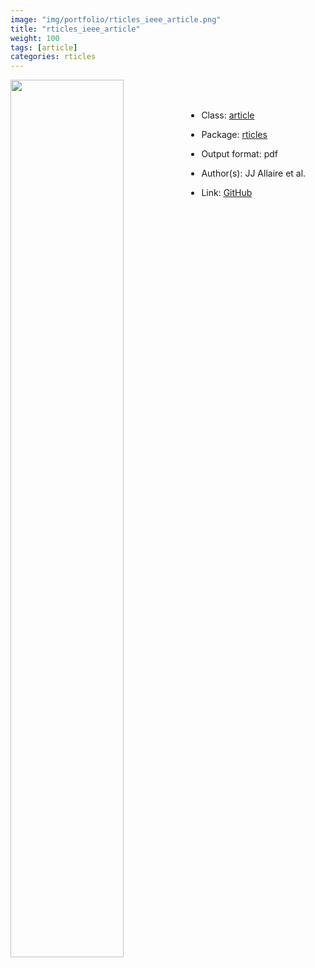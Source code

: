 ```yaml
---
image: "img/portfolio/rticles_ieee_article.png"
title: "rticles_ieee_article"
weight: 100
tags: [article]
categories: rticles
---
```




<!--more-->

<p><a href="../../img/portfolio/rticles_ieee_article.png"><img class = "jf-image-shadow" src="../../img/portfolio/rticles_ieee_article.png" width="60%"  align="left"></a></p>

<br><br>

- Class: [article](../../tags/article)
- Package: [rticles](rticles)
- Output format: pdf

- Author(s): JJ Allaire et al.
- Link: [GitHub](https://github.com/rstudio/rticles)


